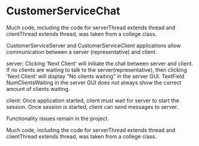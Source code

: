 # CustomerServiceChat

Much code, including the code for serverThread extends thread and 
clientThread extends thread, was taken from a college class. 

CustomerServiceServer and CustomerServiceClient applications allow communication between a 
server (representative) and client. 

server:
Clicking 'Next Client' will initiate the chat between server and client. 
If no clients are waiting to talk to the server(representative), then 
clicking 'Next Client' will display "No clients waiting" in the server GUI. 
TextField NumClientsWaiting in the server GUI does not always show the correct 
amount of clients waiting. 

client:
Once application started, client must wait for server to start 
the session. Once session is started, client can send messages 
to server.

Functionality issues remain in the project.

Much code, including the code for serverThread extends thread and 
clientThread extends thread, was taken from a college class.
